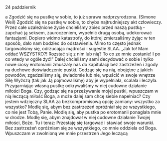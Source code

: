 24 październik

a
Zgodzić się na pustkę w sobie, to już sprawa nadprzyrodzona.
(Simone Weil)
 Zgodzić się na pustkę w sobie, to chyba najtrudniejszy akt człowieczy. Przez całe uzależnione życie chcieliśmy zbiec przed naszą pustką - zapchać ją seksem, zauroczeniem, wypełnić drugą osobą, udekorować fantazjami. Dopiero widmo katastrofy, do której zmierzaliśmy żyjąc w ten sposób, dało nam bodziec do odstawienia. Mimo to często jednak targowaliśmy się, odrzucając mądrości i sugestie SLAA. „Jak to! Mam oddać WSZYSTKO?! Rozstać się z nim lub nią? To co ze mnie zostanie! I po co wtedy w ogóle żyć!” Dalej chcieliśmy sami decydować o sobie i tylko nowe ciosy erotomanii zmuszały nas do kapitulacji bez zastrzeżeń i zgody na duchowe doświadczenie pustki. Godząc się na nią, obojętne z jakich powodów, zgadzaliśmy się, świadomie lub nie, wpuścić w swoje wnętrze Siłę Wyższą (tak jak Ją pojmowaliśmy) aby je wypełniała, scalała i leczyła. Przygarniając własną pustkę odkrywaliśmy w niej cudowne działanie miłości Boga.
 Czy, godząc się na przeżywanie mojej pustki, wpuszczam w nią leczącą miłość Boga, a może dalej sam chcę siebie napełniać? Czy jestem wdzięczny SLAA za bezkompromisową opcję zamiany: wszystko za wszystko?
 Modlę się, abym bez zastrzeżeń opróżniał się ze wszystkiego, co nie jest Tobą, Panie. Modlę się, aby pustka po erotomanii ponaglała mnie w drodze. Modlę się, abym znajdował w niej cudowne działanie Twojej miłości, Boże.
 Tu i teraz: Przestaję się targować i stawiać swoje warunki. Bez zastrzeżeń opróżniam się ze wszystkiego, co mnie oddziela od Boga. Wpuszczam w zwolnioną we mnie przestrzeń Jego leczącą
